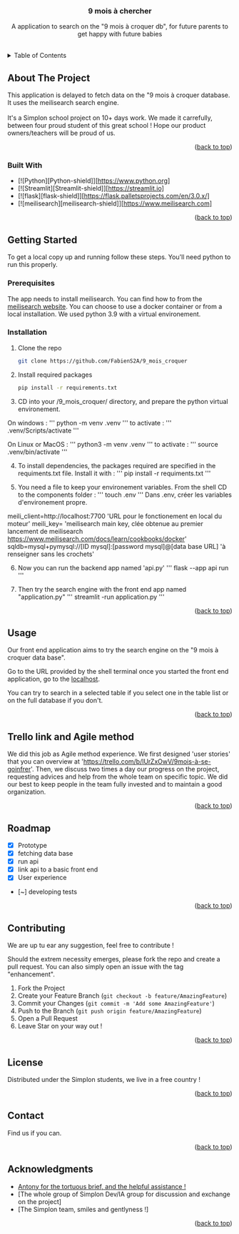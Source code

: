 <a name="readme-top"></a>



<!-- PROJECT SHIELDS -->
<!--
*** I'm using markdown "reference style" links for readability.
*** Reference links are enclosed in brackets [ ] instead of parentheses ( ).
*** See the bottom of this document for the declaration of the reference variables
*** for contributors-url, forks-url, etc. This is an optional, concise syntax you may use.
-->




<!-- PROJECT LOGO -->
<br />
<div align="center">
  <a href="https://github.com/FabienS2A/9_mois_croquer">
  </a>

<h3 align="center">9 mois à chercher</h3>

  <p align="center">
    A application to search on the "9 mois à croquer db", for future parents to get happy with future babies
    <br />
    <br />

  </p>
</div>



<!-- TABLE OF CONTENTS -->
<details>
  <summary>Table of Contents</summary>
  <ol>
    <li>
      <a href="#about-the-project">About The Project</a>
      <ul>
        <li><a href="#built-with">Built With</a></li>
      </ul>
    </li>
    <li>
      <a href="#getting-started">Getting Started</a>
      <ul>
        <li><a href="#prerequisites">Prerequisites</a></li>
        <li><a href="#installation">Installation</a></li>
      </ul>
    </li>
    <li><a href="#usage">Usage</a></li>
    <li><a href="#Trello link and Agile method">Usage</a></li>
    <li><a href="#roadmap">Roadmap</a></li>
    <li><a href="#contributing">Contributing</a></li>
    <li><a href="#license">License</a></li>
    <li><a href="#contact">Contact</a></li>
    <li><a href="#acknowledgments">Acknowledgments</a></li>
  </ol>
</details>



<!-- ABOUT THE PROJECT -->
## About The Project

This application is delayed to fetch data on the "9 mois à croquer database. It uses the meilisearch search engine.<br>
<br>
It's a Simplon school project on 10+ days work. We made it carrefully, between four proud student of this great school !
Hope our product owners/teachers will be proud of us.


<p align="right">(<a href="#readme-top">back to top</a>)</p>



### Built With

* [![Python][Python-shield]][https://www.python.org]
* [![Streamlit][Streamlit-shield]][https://streamlit.io]
* [![flask][flask-shield]][https://flask.palletsprojects.com/en/3.0.x/]
* [![meilisearch][meilisearch-shield]][https://www.meilisearch.com]




<p align="right">(<a href="#readme-top">back to top</a>)</p>



<!-- GETTING STARTED -->
## Getting Started

To get a local copy up and running follow these steps.
You'll need python to run this properly.

### Prerequisites

The app needs to install meilisearch. You can find how to from the [meilisearch website](https://www.meilisearch.com). You can choose to use a docker container or from a local installation.
We used python 3.9 with a virtual environement.

### Installation


1. Clone the repo
   ```sh
   git clone https://github.com/FabienS2A/9_mois_croquer
   ```
2. Install required packages
   ```sh
   pip install -r requirements.txt
   ```

3. CD into your /9_mois_croquer/ directory, and prepare the python virtual environement.

On windows :
'''
python -m venv .venv 
'''
to activate :
'''
.venv/Scripts/activate
'''

On Linux or MacOS :
'''
python3 -m venv .venv 
'''
to activate :
'''
source .venv/bin/activate 
'''

4. To install dependencies, the packages required are specified in the requiments.txt file. Install it with :
'''
pip install -r requiments.txt
'''

5. You need a file to keep your environement variables. From the shell CD to the components folder :
'''
touch .env
'''
Dans .env, créer les variables d'environement propre.

meili_client=http://localhost:7700 'URL pour le fonctionement en local du moteur'
meili_key= 'meilisearch main key, clée obtenue au premier lancement de meilisearch https://www.meilisearch.com/docs/learn/cookbooks/docker'
sqldb=mysql+pymysql://[ID mysql]:[password mysql]@[data base URL] 'à renseigner sans les crochets'

6. Now you can run the backend app named 'api.py'
'''
flask --app api run
'''

7. Then try the search engine with the front end app named "application.py"
'''
streamlit -run application.py
'''

<p align="right">(<a href="#readme-top">back to top</a>)</p>



<!-- USAGE EXAMPLES -->
## Usage

Our front end application aims to try the search engine on the "9 mois à croquer data base".

Go to the URL provided by the shell terminal once you started the front end application, go to the [localhost](http://localhost:8501).

You can try to search in a selected table if you select one in the table list or on the full database if you don't.


<p align="right">(<a href="#readme-top">back to top</a>)</p>



<!-- TRELLO LINK AND AGILE METHOD -->
## Trello link and Agile method

We did this job as Agile method experience. We first designed 'user stories' that you can overview at 'https://trello.com/b/lUrZxOwV/9mois-à-se-goinfrer'. Then, we discuss two times a day our progress on the project, requesting advices and help from the whole team on specific topic. We did our best to keep people in the team fully invested and to maintain a good organization.

<p align="right">(<a href="#readme-top">back to top</a>)</p>

<!-- ROADMAP -->
## Roadmap

- [x] Prototype
- [x] fetching data base
- [x] run api
- [X] link api to a basic front end
- [X] User experience
- [~] developing tests



<p align="right">(<a href="#readme-top">back to top</a>)</p>



<!-- CONTRIBUTING -->
## Contributing

We are up tu ear any suggestion, feel free to contribute !

Should the extrem necessity emerges, please fork the repo and create a pull request. You can also simply open an issue with the tag "enhancement".


1. Fork the Project
2. Create your Feature Branch (`git checkout -b feature/AmazingFeature`)
3. Commit your Changes (`git commit -m 'Add some AmazingFeature'`)
4. Push to the Branch (`git push origin feature/AmazingFeature`)
5. Open a Pull Request
6. Leave Star on your way out !

<p align="right">(<a href="#readme-top">back to top</a>)</p>



<!-- LICENSE -->
## License

Distributed under the Simplon students, we live in a free country ! 

<p align="right">(<a href="#readme-top">back to top</a>)</p>



<!-- CONTACT -->
## Contact

Find us if you can.


<p align="right">(<a href="#readme-top">back to top</a>)</p>


<!-- ACKNOWLEDGMENTS -->
## Acknowledgments

* [Antony for the tortuous brief, and the helpful assistance !](https://github.com/DeVerMyst)
* [The whole group of Simplon Dev/IA group for discussion and exchange on the project]
* [The Simplon team, smiles and gentlyness !]

<p align="right">(<a href="#readme-top">back to top</a>)</p>

